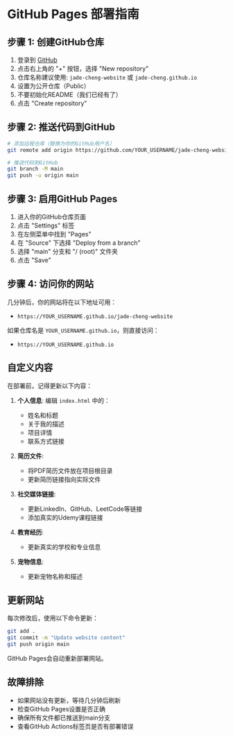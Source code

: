 # GitHub Pages 部署指南

## 步骤 1: 创建GitHub仓库

1. 登录到 [GitHub](https://github.com)
2. 点击右上角的 "+" 按钮，选择 "New repository"
3. 仓库名称建议使用: `jade-cheng-website` 或 `jade-cheng.github.io`
4. 设置为公开仓库（Public）
5. 不要初始化README（我们已经有了）
6. 点击 "Create repository"

## 步骤 2: 推送代码到GitHub

```bash
# 添加远程仓库（替换为你的GitHub用户名）
git remote add origin https://github.com/YOUR_USERNAME/jade-cheng-website.git

# 推送代码到GitHub
git branch -M main
git push -u origin main
```

## 步骤 3: 启用GitHub Pages

1. 进入你的GitHub仓库页面
2. 点击 "Settings" 标签
3. 在左侧菜单中找到 "Pages"
4. 在 "Source" 下选择 "Deploy from a branch"
5. 选择 "main" 分支和 "/ (root)" 文件夹
6. 点击 "Save"

## 步骤 4: 访问你的网站

几分钟后，你的网站将在以下地址可用：
- `https://YOUR_USERNAME.github.io/jade-cheng-website`

如果仓库名是 `YOUR_USERNAME.github.io`，则直接访问：
- `https://YOUR_USERNAME.github.io`

## 自定义内容

在部署前，记得更新以下内容：

1. **个人信息**: 编辑 `index.html` 中的：
   - 姓名和标题
   - 关于我的描述
   - 项目详情
   - 联系方式链接

2. **简历文件**: 
   - 将PDF简历文件放在项目根目录
   - 更新简历链接指向实际文件

3. **社交媒体链接**: 
   - 更新LinkedIn、GitHub、LeetCode等链接
   - 添加真实的Udemy课程链接

4. **教育经历**: 
   - 更新真实的学校和专业信息

5. **宠物信息**: 
   - 更新宠物名称和描述

## 更新网站

每次修改后，使用以下命令更新：

```bash
git add .
git commit -m "Update website content"
git push origin main
```

GitHub Pages会自动重新部署网站。

## 故障排除

- 如果网站没有更新，等待几分钟后刷新
- 检查GitHub Pages设置是否正确
- 确保所有文件都已推送到main分支
- 查看GitHub Actions标签页是否有部署错误
